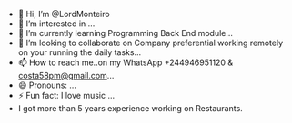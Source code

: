 - 👋 Hi, I’m @LordMonteiro
- 👀 I’m interested in ...
- 🌱 I’m currently learning Programming Back End module...
- 💞️ I’m looking to collaborate on Company preferential working remotely on your running the daily tasks...
- 📫 How to reach me..on my WhatsApp +244946951120 & costa58pm@gmail.com...
- 😄 Pronouns: ...
- ⚡ Fun fact: I love music ...
- I got more than 5 years experience working on Restaurants.
<!---more than 8 years working on I.T Field.
LordMonteiro/LordMonteiro is a ✨ special ✨ repository because its `README.md` (this file) appears on your GitHub profile.
You can click the Preview link to take a look at your changes.
--->
